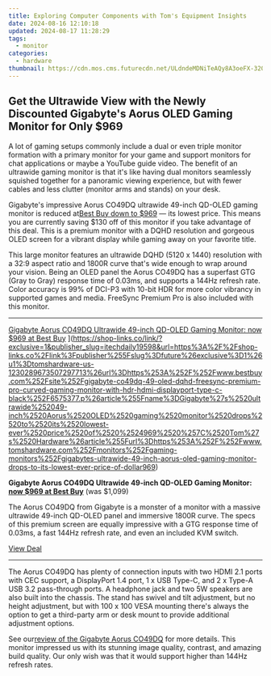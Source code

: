 ```yaml
---
title: Exploring Computer Components with Tom's Equipment Insights
date: 2024-08-16 12:10:18
updated: 2024-08-17 11:28:29
tags:
  - monitor
categories:
  - hardware
thumbnail: https://cdn.mos.cms.futurecdn.net/ULdndeMDNiTeAQy8A3oeFX-320-80.jpg
---
```


## Get the Ultrawide View with the Newly Discounted Gigabyte's Aorus OLED Gaming Monitor for Only $969

A lot of gaming setups commonly include a dual or even triple monitor formation with a primary monitor for your game and support monitors for chat applications or maybe a YouTube guide video. The benefit of an ultrawide gaming monitor is that it's like having dual monitors seamlessly squished together for a panoramic viewing experience, but with fewer cables and less clutter (monitor arms and stands) on your desk.

 Gigabyte's impressive Aorus CO49DQ ultrawide 49-inch QD-OLED gaming monitor is reduced at[Best Buy down to $969](https://shop-links.co/link/?exclusive=1&publisher_slug=itechdaily19598&url=https%3A%2F%2Fshop-links.co%2Flink%3Fpublisher%255Fslug%3Dfuture%26exclusive%3D1%26u1%3Dtomshardware-us-7276830968368910292%26url%3Dhttps%253A%252F%252Fwww.bestbuy.com%252Fsite%252Fgigabyte-co49dq-49-oled-dqhd-freesync-premium-pro-curved-gaming-monitor-with-hdr-hdmi-displayport-type-c-black%252F6575377.p%26article%255Fname%3DGigabyte%27s%2520ultrawide%252049-inch%2520Aorus%2520OLED%2520gaming%2520monitor%2520drops%2520to%2520its%2520lowest-ever%2520price%2520of%2520%2524969%2520%257C%2520Tom%27s%2520Hardware%26article%255Furl%3Dhttps%253A%252F%252Fwww.tomshardware.com%252Fmonitors%252Fgaming-monitors%252Fgigabytes-ultrawide-49-inch-aorus-oled-gaming-monitor-drops-to-its-lowest-ever-price-of-dollar969) — its lowest price. This means you are currently saving $130 off of this monitor if you take advantage of this deal. This is a premium monitor with a DQHD resolution and gorgeous OLED screen for a vibrant display while gaming away on your favorite title.

 This large monitor features an ultrawide DQHD (5120 x 1440) resolution with a 32:9 aspect ratio and 1800R curve that's wide enough to wrap around your vision. Being an OLED panel the Aorus CO49DQ has a superfast GTG (Gray to Gray) response time of 0.03ms, and supports a 144Hz refresh rate. Color accuracy is 99% of DCI-P3 with 10-bit HDR for more color vibrancy in supported games and media. FreeSync Premium Pro is also included with this monitor.

---

[Gigabyte Aorus CO49DQ Ultrawide 49-inch QD-OLED Gaming Monitor: now $969 at Best Buy](https://cdn.mos.cms.futurecdn.net/fzhktNoFeH7L6imVcMRW2H-200-100.png "Gigabyte Aorus CO49DQ Ultrawide 49-inch QD-OLED Gaming Monitor: now $969 at Best Buy") ](https://shop-links.co/link/?exclusive=1&publisher_slug=itechdaily19598&url=https%3A%2F%2Fshop-links.co%2Flink%3Fpublisher%255Fslug%3Dfuture%26exclusive%3D1%26u1%3Dtomshardware-us-1230289673507297713%26url%3Dhttps%253A%252F%252Fwww.bestbuy.com%252Fsite%252Fgigabyte-co49dq-49-oled-dqhd-freesync-premium-pro-curved-gaming-monitor-with-hdr-hdmi-displayport-type-c-black%252F6575377.p%26article%255Fname%3DGigabyte%27s%2520ultrawide%252049-inch%2520Aorus%2520OLED%2520gaming%2520monitor%2520drops%2520to%2520its%2520lowest-ever%2520price%2520of%2520%2524969%2520%257C%2520Tom%27s%2520Hardware%26article%255Furl%3Dhttps%253A%252F%252Fwww.tomshardware.com%252Fmonitors%252Fgaming-monitors%252Fgigabytes-ultrawide-49-inch-aorus-oled-gaming-monitor-drops-to-its-lowest-ever-price-of-dollar969)

 **Gigabyte Aorus CO49DQ Ultrawide 49-inch QD-OLED Gaming Monitor:** [**now $969 at Best Buy**](https://shop-links.co/link/?exclusive=1&publisher_slug=itechdaily19598&url=https%3A%2F%2Fshop-links.co%2Flink%3Fpublisher%255Fslug%3Dfuture%26exclusive%3D1%26u1%3Dtomshardware-us-8427684413268981973%26url%3Dhttps%253A%252F%252Fwww.bestbuy.com%252Fsite%252Fgigabyte-co49dq-49-oled-dqhd-freesync-premium-pro-curved-gaming-monitor-with-hdr-hdmi-displayport-type-c-black%252F6575377.p%26article%255Fname%3DGigabyte%27s%2520ultrawide%252049-inch%2520Aorus%2520OLED%2520gaming%2520monitor%2520drops%2520to%2520its%2520lowest-ever%2520price%2520of%2520%2524969%2520%257C%2520Tom%27s%2520Hardware%26article%255Furl%3Dhttps%253A%252F%252Fwww.tomshardware.com%252Fmonitors%252Fgaming-monitors%252Fgigabytes-ultrawide-49-inch-aorus-oled-gaming-monitor-drops-to-its-lowest-ever-price-of-dollar969) (was $1,099)  
  
 The Aorus CO49DQ from Gigabyte is a monster of a monitor with a massive ultrawide 49-inch QD-OLED panel and immersive 1800R curve. The specs of this premium screen are equally impressive with a GTG response time of 0.03ms, a fast 144Hz refresh rate, and even an included KVM switch.

[View Deal](https://shop-links.co/link/?exclusive=1&publisher_slug=itechdaily19598&url=https%3A%2F%2Fshop-links.co%2Flink%3Fpublisher%255Fslug%3Dfuture%26exclusive%3D1%26u1%3Dtomshardware-us-1230289673507297713%26url%3Dhttps%253A%252F%252Fwww.bestbuy.com%252Fsite%252Fgigabyte-co49dq-49-oled-dqhd-freesync-premium-pro-curved-gaming-monitor-with-hdr-hdmi-displayport-type-c-black%252F6575377.p%26article%255Fname%3DGigabyte%27s%2520ultrawide%252049-inch%2520Aorus%2520OLED%2520gaming%2520monitor%2520drops%2520to%2520its%2520lowest-ever%2520price%2520of%2520%2524969%2520%257C%2520Tom%27s%2520Hardware%26article%255Furl%3Dhttps%253A%252F%252Fwww.tomshardware.com%252Fmonitors%252Fgaming-monitors%252Fgigabytes-ultrawide-49-inch-aorus-oled-gaming-monitor-drops-to-its-lowest-ever-price-of-dollar969)

---

 The Aorus CO49DQ has plenty of connection inputs with two HDMI 2.1 ports with CEC support, a DisplayPort 1.4 port, 1 x USB Type-C, and 2 x Type-A USB 3.2 pass-through ports. A headphone jack and two 5W speakers are also built into the chassis. The stand has swivel and tilt adjustment, but no height adjustment, but with 100 x 100 VESA mounting there's always the option to get a third-party arm or desk mount to provide additional adjustment options.

 See our[review of the Gigabyte Aorus CO49DQ](https://tools.techidaily.com) for more details. This monitor impressed us with its stunning image quality, contrast, and amazing build quality. Our only wish was that it would support higher than 144Hz refresh rates.

<ins class="adsbygoogle"
     style="display:block"
     data-ad-format="autorelaxed"
     data-ad-client="ca-pub-7571918770474297"
     data-ad-slot="1223367746"></ins>



<ins class="adsbygoogle"
     style="display:block"
     data-ad-client="ca-pub-7571918770474297"
     data-ad-slot="8358498916"
     data-ad-format="auto"
     data-full-width-responsive="true"></ins>
